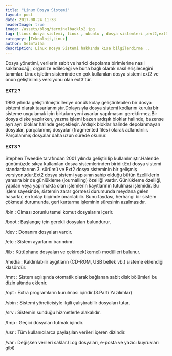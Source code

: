 ```yaml
---
title: "Linux Dosya Sistemi"
layout: post
date: 2017-08-24 11:38
headerImage: true
image: /assets/blog/terminalbackls2.jpg
tag: [linux dosya sistemi, linux , ubuntu , dosya sistemleri ,ext2,ext3,selim talha çağlar]
category: [Teknoloji,Linux]
author: SelmTalha
description: Linux Dosya Sistemi hakkında kısa bilgilendirme ..
---
```


Dosya yönetimi, verilerin sabit ve harici depolama birimlerine nasıl saklanacağı, organize edileceği ve buna bağlı olarak nasıl erişileceğini tanımlar. Linux işletim sisteminde en çok kullanılan dosya sistemi ext2 ve onun geliştirilmiş versiyonu olan ext3’tür.

#### EXT2 ?

1993 yılında geliştirilmiştir.İleriye dönük kolay geliştirilebilen bir dosya sistemi olarak tasarlanmıştır.Dolayısıyla dosya sistemi kodlarını kurulu bir sisteme uygulamak için birtakım yeni ayarlar yapılmasını gerektirmez.Bir dosya diske yazılırken, yazma işlemi bazen ardışık bloklar halinde, bazense ayrı ayrı bloklar halinde gerçekleşir. Ardışık bloklar halinde depolanmayan dosyalar, parçalanmış dosyalar (fragmented files) olarak adlandırılır. Parçalanmış dosyalar daha uzun sürede okunur.

#### EXT3 ?

Stephen Tweedie tarafından 2001 yılında geliştirilip kullanılmıştır.Halende günümüzde sıkça kullanılan dosya sistemlerinden biridir.Ext dosya sistemi standartlarının 3. sürümü ve Ext2 dosya sisteminin bir gelişmiş versiyonudur.Ext2 dosya sistemi yapısının sahip olduğu bütün özelliklerin yanısıra bir de günlükleme (journalling) özelliği vardır. Günlükleme özelliği, yapılan veya yapılmakta olan işlemlerin kayıtlarının tutulması işlemidir. Bu işlem sayesinde, sistemin zarar görmesi durumunda meydana gelen hasarlar, en kolay biçimde onarılabilir. Bunu faydası, herhangi bir sistem çökmesi durumunda, geri kurtarma işleminin süresinin azalmasıdır.

/bin  : Olması zorunlu temel komut dosyalarını içerir.

/boot  : Başlangıç için gerekli dosyaları bulundurur.

/dev  : Donanım dosyaları vardır.

/etc  : Sistem ayarlarını barındırır.

/lib  : Kütüphane dosyaları ve çekirdek(kernel) modülleri bulunur.

/media : Kaldırılabilir aygıtların (CD-ROM, USB bellek vb.) sisteme eklendiği klasördür.

/mnt  : Sistem açılışında otomatik olarak bağlanan sabit disk bölümleri bu dizin altında eklenir.

/opt  : Extra programların kurulması içindir.(3.Parti Yazılımlar)

/sbin  : Sistemi yöneticisiyle ilgili çalıştırabilir dosyaları tutar.

/srv  : Sistemin sunduğu hizmetlerle alakalıdır.

/tmp  : Geçici dosyaları tutmak içindir.

/usr  : Tüm kullanıcılarca paylaşılan verileri içeren dizindir.

/var  : Değişken verileri saklar.(Log dosyaları, e-posta ve yazıcı kuyrukları gibi)